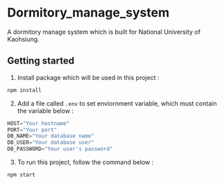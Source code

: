 # Dormitory_manage_system
A dormitory manage system which is built for National University of Kaohsiung.
## Getting started
1. Install package which will be used in this project :
```sh
npm install
```
2. Add a file called `.env` to set enviornment variable, which must contain the variable below :
```javascript
HOST="Your hostname"
PORT="Your port"
DB_NAME="Your database name"
DB_USER="Your database user"
DB_PASSWORD="Your user's password"
```
3. To run this project, follow the command below :
```sh
npm start
```